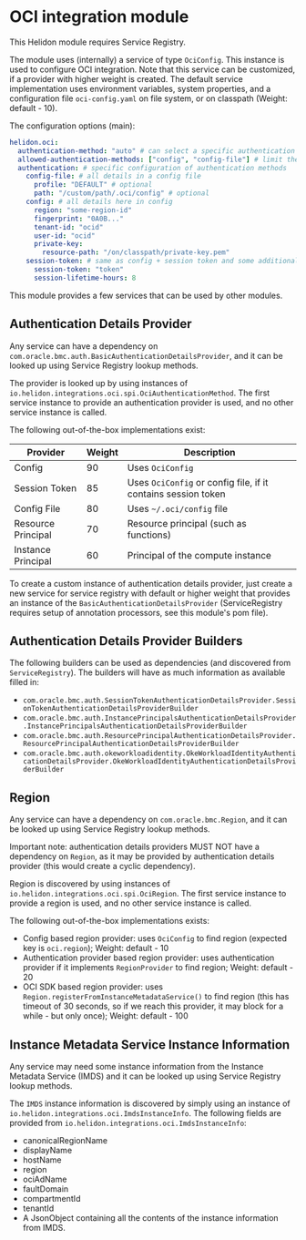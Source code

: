 # OCI integration module

This Helidon module requires Service Registry.

The module uses (internally) a service of type `OciConfig`. This instance is used to configure OCI integration.
Note that this service can be customized, if a provider with higher weight is created.
The default service implementation uses environment variables, system properties, and a configuration file `oci-config.yaml` on file system, or on classpath (Weight: default - 10). 

The configuration options (main):
```yaml
helidon.oci:
  authentication-method: "auto" # can select a specific authentication method to use, use auto to choose from available
  allowed-authentication-methods: ["config", "config-file"] # limit the list of authentication methods to try with auto
  authentication: # specific configuration of authentication methods
    config-file: # all details in a config file
      profile: "DEFAULT" # optional
      path: "/custom/path/.oci/config" # optional
    config: # all details here in config
      region: "some-region-id"
      fingerprint: "0A0B..."
      tenant-id: "ocid"
      user-id: "ocid"
      private-key:
        resource-path: "/on/classpath/private-key.pem"      
    session-token: # same as config + session token and some additional configuration
      session-token: "token"
      session-lifetime-hours: 8
```

This module provides a few services that can be used by other modules.

## Authentication Details Provider

Any service can have a dependency on `com.oracle.bmc.auth.BasicAuthenticationDetailsProvider`, and it can be
looked up using Service Registry lookup methods.

The provider is looked up by using instances of `io.helidon.integrations.oci.spi.OciAuthenticationMethod`. The first service instance to provide an authentication provider is used, and no other service instance is called.

The following out-of-the-box implementations exist:

| Provider           | Weight | Description                                                   |
|--------------------|--------|---------------------------------------------------------------|
| Config             | 90     | Uses `OciConfig`                                              |
| Session Token      | 85     | Uses `OciConfig` or config file, if it contains session token |
| Config File        | 80     | Uses `~/.oci/config` file                                     |
| Resource Principal | 70     | Resource principal (such as functions)                        |
| Instance Principal | 60     | Principal of the compute instance                             | 

To create a custom instance of authentication details provider, just create a new service for service registry
with default or higher weight that provides an instance of the `BasicAuthenticationDetailsProvider` 
(ServiceRegistry requires setup of annotation processors, see this module's pom file).

## Authentication Details Provider Builders

The following builders can be used as dependencies (and discovered from `ServiceRegistry`). The builders will have as much
information as available filled in:

- `com.oracle.bmc.auth.SessionTokenAuthenticationDetailsProvider.SessionTokenAuthenticationDetailsProviderBuilder`
- `com.oracle.bmc.auth.InstancePrincipalsAuthenticationDetailsProvider.InstancePrincipalsAuthenticationDetailsProviderBuilder`
- `com.oracle.bmc.auth.ResourcePrincipalAuthenticationDetailsProvider.ResourcePrincipalAuthenticationDetailsProviderBuilder`
- `com.oracle.bmc.auth.okeworkloadidentity.OkeWorkloadIdentityAuthenticationDetailsProvider.OkeWorkloadIdentityAuthenticationDetailsProviderBuilder` 

## Region

Any service can have a dependency on `com.oracle.bmc.Region`, and it can be looked up using Service Registry
lookup methods.

Important note: authentication details providers MUST NOT have a dependency on `Region`, as it may be provided by authentication
details provider (this would create a cyclic dependency).

Region is discovered by using instances of `io.helidon.integrations.oci.spi.OciRegion`. The first service instance to provide a
region is used, and no other service instance is called.

The following out-of-the-box implementations exists:

- Config based region provider: uses `OciConfig` to find region (expected key is `oci.region`); Weight: default - 10
- Authentication provider based region provider: uses authentication provider if it implements `RegionProvider` to find region; Weight: default - 20
- OCI SDK based region provider: uses `Region.registerFromInstanceMetadataService()` to find region (this has timeout of 30
  seconds, so if we reach this provider, it may block for a while - but only once); Weight: default - 100

## Instance Metadata Service Instance Information

Any service may need some instance information from the Instance Metadata Service (IMDS) and it can be looked up using 
Service Registry lookup methods.

The `IMDS` instance information is discovered by simply using an instance of `io.helidon.integrations.oci.ImdsInstanceInfo`.
The following fields are provided from `io.helidon.integrations.oci.ImdsInstanceInfo`:
- canonicalRegionName
- displayName
- hostName
- region
- ociAdName
- faultDomain
- compartmentId
- tenantId
- A JsonObject containing all the contents of the instance information from IMDS.


